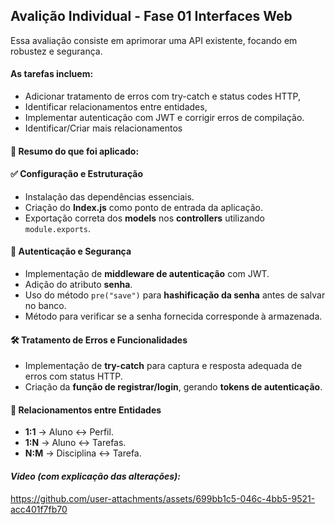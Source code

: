 ## Avalição Individual - Fase 01 Interfaces Web 
Essa avaliação consiste em aprimorar uma API existente, focando em robustez e segurança. 

#### As tarefas incluem:
* Adicionar tratamento de erros com try-catch e status codes HTTP,
* Identificar relacionamentos entre entidades, 
* Implementar autenticação com JWT e corrigir erros de compilação.
* Identificar/Criar mais relacionamentos 

#### 📌 Resumo do que foi aplicado:  

#### ✅ Configuração e Estruturação  
- Instalação das dependências essenciais.  
- Criação do **Index.js** como ponto de entrada da aplicação.  
- Exportação correta dos **models** nos **controllers** utilizando `module.exports`.  

#### 🔐 Autenticação e Segurança  
- Implementação de **middleware de autenticação** com JWT.  
- Adição do atributo **senha**.  
- Uso do método `pre("save")` para **hashificação da senha** antes de salvar no banco.  
- Método para verificar se a senha fornecida corresponde à armazenada.   

#### 🛠 Tratamento de Erros e Funcionalidades  
- Implementação de **try-catch** para captura e resposta adequada de erros com status HTTP.  
- Criação da **função de registrar/login**, gerando **tokens de autenticação**.  

#### 🔗 Relacionamentos entre Entidades  
- **1:1** → Aluno ↔ Perfil.  
- **1:N** → Aluno ↔ Tarefas.  
- **N:M** → Disciplina ↔ Tarefa.

#### *Video (com explicação das alterações):* 
https://github.com/user-attachments/assets/699bb1c5-046c-4bb5-9521-acc401f7fb70


